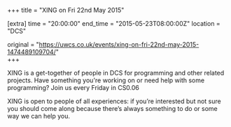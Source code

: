 +++
title = "XING on Fri 22nd May 2015"

[extra]
time = "20:00:00"
end_time = "2015-05-23T08:00:00Z"
location = "DCS"

original = "https://uwcs.co.uk/events/xing-on-fri-22nd-may-2015-1474489109704/"    
+++

XING is a get-together of people in DCS for programming and other related projects. Have something you're working on or need help with some programming? Join us every Friday in CS0.06

XING is open to people of all experiences: if you’re interested but not sure you should come along because there’s always something to do or some way we can help you.

